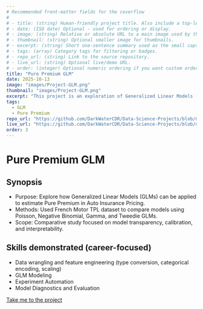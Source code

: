 ```yaml
---
# Recommended front-matter fields for the coverflow
#
# - title: (string) Human-friendly project title. Also include a top-level H1 in the body for compatibility with simple extractors.
# - date: (ISO date) Optional - used for ordering or display.
# - image: (string) Relative or absolute URL to a main image used by the coverflow. Prefer a path accessible from the `temp/` folder when previewing locally (e.g. `../images/my-image.jpg`).
# - thumbnail: (string) Optional smaller image for thumbnails.
# - excerpt: (string) Short one-sentence summary used as the small caption under the coverflow title.
# - tags: (array) Category tags for filtering or badges.
# - repo_url: (string) Link to the source repository.
# - live_url: (string) Optional live/demo URL.
# - order: (integer) Optional numeric ordering if you want custom ordering.
title: "Pure Premium GLM"
date: 2025-10-13
image: "images/Project-GLM.png"
thumbnail: "images/Project-GLM.png"
excerpt: "This project is an exploration of Generalized Linear Models (GLMs) for estimating Pure Premium in Auto Insurance Pricing using the French Motor TPL dataset.  We explore Frequency x Severity and Tweedie Modeling approaches, comparing model performance, calibration, and interpretability.  We use the glum library in python to implement the models.  The project contains an Exploratory Data Analysis (EDA), data preprocessing steps, model training, evaluation, and interpretation of results.  Click the tile to explore the project artifacts."
tags:
  - GLM
  - Pure Premium
repo_url: "https://github.com/DarkWaterCDR/Data-Science-Projects/blob/main/pure-premium-glm/Pure-Premium-GLM.md"
live_url: "https://github.com/DarkWaterCDR/Data-Science-Projects/blob/main/pure-premium-glm/Pure-Premium-GLM.md"
order: 3
---
```


# Pure Premium GLM

## Synopsis
- Purpose: Explore how Generalized Linear Models (GLMs) can be applied to estimate Pure Premium in Auto Insurance Pricing.
- Methods: Used French Motor TPL dataset to compare models using Poisson, Negative Binomial, Gamma, and Tweedie GLMs.
- Scope: Comparative study focused on model transparency, calibration, and interpretability.

## Skills demonstrated (career-focused)
- Data wrangling and feature engineering (type conversion, categorical encoding, scaling)
- GLM Modeling
- Experiment Automation
- Model Diagnostics and Evaluation

[Take me to the project](https://github.com/DarkWaterCDR/Data-Science-Projects/blob/main/pure-premium-glm/Pure-Premium-GLM.md)